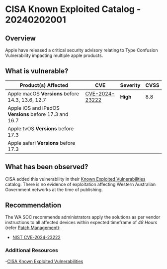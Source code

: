 # CISA Known Exploited Catalog - 20240202001

## Overview
Apple have released a critical security advisory relating to Type Confusion Vulnerability impacting multiple apple products.

## What is vulnerable?

| Product(s) Affected    | CVE                                                                             | Severity                         | CVSS |
| ---------------------- | -------------------------------------------------------------------------------|---------------------------------- | ---- |
| Apple macOS **Versions** before 14.3, 13.6, 12.7| [CVE-2024-23222](https://nvd.nist.gov/vuln/detail/CVE-2024-23222) | **High** | 8.8 |
|Apple iOS and iPadOS **Versions** before 17.3 and 16.7 
|Apple tvOS **Versions** before 17.3 | 
|Apple safari **Versions** before 17.3 | 


## What has been observed?

CISA added this vulnerability in their [Known Exploited Vulnerabilities](https://www.cisa.gov/known-exploited-vulnerabilities-catalog) catalog. There is no evidence of exploitation affecting Western Australian Government networks at the time of publishing.

## Recommendation

The WA SOC recommends administrators apply the solutions as per vendor instructions to all affected devices within expected timeframe of *48 Hours* (refer [Patch Management](../guidelines/patch-management.md)):

- [NIST CVE-2024-23222](https://nvd.nist.gov/vuln/detail/CVE-2024-23222)

### Additional Resources

-[CISA Known Exploited Vulnerabilities](https://www.cisa.gov/known-exploited-vulnerabilities-catalog)
